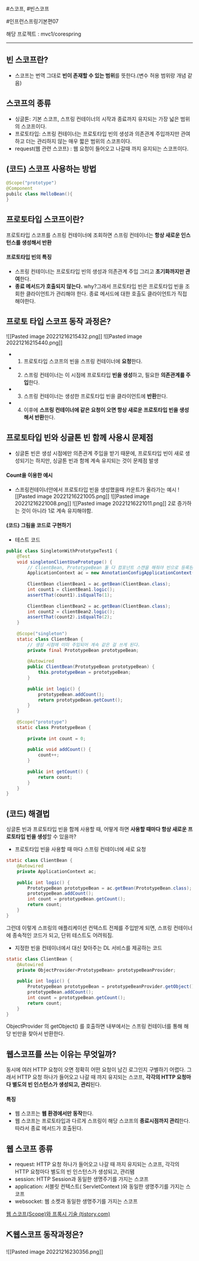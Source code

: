 
#스코프, #빈스코프

#인프런스프링기본편07

해당 프로젝트 : mvc1/corespring

----
## 빈 스코프란?
- 스코프는 번역 그대로 **빈이 존재할 수 있는 범위**를 뜻한다.(변수 허용 범위랑 개념 같음)  


## 스코프의 종류
- 싱글톤: 기본 스코프, 스프링 컨테이너의 시작과 종료까지 유지되는 가장 넓은 범위의 스코프이다.  
- 프로토타입: 스프링 컨테이너는 프로토타입 빈의 생성과 의존관계 주입까지만 관여하고 더는 관리하지 않는 매우 짧은 범위의 스코프이다.  
- request(웹 관련 스코프) : 웹 요청이 들어오고 나갈때 까지 유지되는 스코프이다.


## (코드) 스코프 사용하는 방법
```java
@Scope("prototype")
@Component
pubilc class HelloBean(){
}
```


## 프로토타입 스코프이란?
프로토타입 스코프를 스프링 컨테이너에 조회하면 스프링 컨테이너는 **항상 새로운 인스턴스를 생성해서 반환**

#### 프로토타입 빈의 특징
- 스프링 컨테이너는 프로토타입 빈의 생성과 의존관계 주입 그리고 **초기화까지만 관여**한다.  
- **종료 메서드가 호출되지 않는다.**  why?그래서 프로토타입 빈은 프로토타입 빈을 조회한 클라이언트가 관리해야 한다. 종료 메서드에 대한 호출도 클라이언트가 직접 해야한다.


## 프로토 타입 스코프 동작 과정은?
![[Pasted image 20221216215432.png]]
![[Pasted image 20221216215440.png]]
- 1. 프로토타입 스코프의 빈을 스프링 컨테이너에 **요청**한다.  
- 2. 스프링 컨테이너는 이 시점에 프로토타입 **빈을 생성**하고, 필요한 **의존관계를 주입**한다.  
- 3. 스프링 컨테이너는 생성한 프로토타입 빈을 클라이언트에 **반환**한다.  
- 4. 이후에 **스프링 컨테이너에 같은 요청이 오면 항상 새로운 프로토타입 빈을 생성해서 반환**한다.


## 프로토타입 빈와 싱글톤 빈 함께 사용시 문제점
- 싱글톤 빈은 생성 시점에만 의존관계 주입을 받기 때문에, 프로토타입 빈이 새로 생성되기는 하지만, 싱글톤 빈과 함께 계속 유지되는 것이 문제점 발생

#### Count을 이용한 예시
- 스프링컨테이너안에서 프로토타입 빈을 생성했을때 카운트가 올라가는 예시
![[Pasted image 20221216221005.png]]
![[Pasted image 20221216221008.png]]
![[Pasted image 20221216221011.png]]
 2로 증가하는 것이 아니라 1로 계속 유지해야함.

#### (코드) 그림을 코드로 구현하기
- 테스트 코드
```java
public class SingletonWithPrototypeTest1 {  
    @Test  
    void singletonClientUsePrototype() {  
        // ClientBean, PrototypeBean 둘 다 컴포넌트 스캔을 해줘야 빈으로 등록된다.  
        ApplicationContext ac = new AnnotationConfigApplicationContext(ClientBean.class, PrototypeBean.class);  
  
        ClientBean clientBean1 = ac.getBean(ClientBean.class);  
        int count1 = clientBean1.logic();  
        assertThat(count1).isEqualTo(1);  
  
        ClientBean clientBean2 = ac.getBean(ClientBean.class);  
        int count2 = clientBean2.logic();  
        assertThat(count2).isEqualTo(2);  
    }  
  
    @Scope("singleton")  
    static class ClientBean {  
        // 생성 시점에 이미 주입되어 계속 같은 걸 쓰게 된다.  
        private final PrototypeBean prototypeBean;  
  
        @Autowired  
        public ClientBean(PrototypeBean prototypeBean) {  
            this.prototypeBean = prototypeBean;  
        }  
  
        public int logic() {  
            prototypeBean.addCount();  
            return prototypeBean.getCount();  
        }  
    }  
  
    @Scope("prototype")  
    static class PrototypeBean {  
  
        private int count = 0;  
  
        public void addCount() {  
            count++;  
        }  
  
        public int getCount() {  
            return count;  
        }  
    }  
}
```


## (코드) 해결법
싱글톤 빈과 프로토타입 빈을 함께 사용할 때, 어떻게 하면 **사용할 때마다 항상 새로운 프로토타입 빈을 생성**할 수 있을까?
- 프로토타입 빈을 사용할 때 마다 스프링 컨테이너에 새로 요청
```java
static class ClientBean {  
    @Autowired  
    private ApplicationContext ac;  
    
    public int logic() {  
        PrototypeBean prototypeBean = ac.getBean(PrototypeBean.class);  
        prototypeBean.addCount();  
        int count = prototypeBean.getCount();  
        return count;  
    }  
}
```
 그런데 이렇게 스프링의 애플리케이션 컨텍스트 전체를 주입받게 되면, 스프링 컨테이너에 종속적인 코드가 되고, 단위 테스트도 어려워짐.


- 지정한 빈을 컨테이너에서 대신 찾아주는 DL 서비스를 제공하는 코드
```java
static class ClientBean {  
    @Autowired  
    private ObjectProvider<PrototypeBean> prototypeBeanProvider;  
    
    public int logic() {  
        PrototypeBean prototypeBean = prototypeBeanProvider.getObject();  
        prototypeBean.addCount();  
        int count = prototypeBean.getCount();  
        return count;  
    }  
}
```
 ObjectProvider 의 getObject() 를 호출하면 내부에서는 스프링 컨테이너를 통해 해당 빈만을 찾아서 반환한다.


## 웹스코프를 쓰는 이유는 무엇일까?
동시에 여러 HTTP 요청이 오면 정확히 어떤 요청이 남긴 로그인지 구별하기 어렵다. 그래서 HTTP 요청 하나가 들어오고 나갈 때 까지 유지되는 스코프, **각각의 HTTP 요청마다 별도의 빈 인스턴스가 생성되고, 관리**된다.

#### 특징
- 웹 스코프는 **웹 환경에서만 동작**한다.  
- 웹 스코프는 프로토타입과 다르게 스프링이 해당 스코프의 **종료시점까지 관리**한다. 따라서 종료 메서드가 호출된다.


## 웹 스코프 종류
- request: HTTP 요청 하나가 들어오고 나갈 때 까지 유지되는 스코프, 각각의 HTTP 요청마다 별도의 빈 인스턴스가 생성되고, 관리됌
- session: HTTP Session과 동일한 생명주기를 가지는 스코프
- application: 서블릿 컨텍스트( ServletContext )와 동일한 생명주기를 가지는 스코프
- websocket: 웹 소켓과 동일한 생명주기를 가지는 스코프

[웹 스코프(Scope)와 프록시 기술 (tistory.com)](https://taehoung0102.tistory.com/143)


## ⛏웹스코프 동작과정은?

![[Pasted image 20221216230356.png]]
